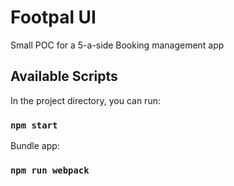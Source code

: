 # Footpal UI

Small POC for a 5-a-side Booking management app

## Available Scripts

In the project directory, you can run:
### `npm start`

Bundle app:
### `npm run webpack`